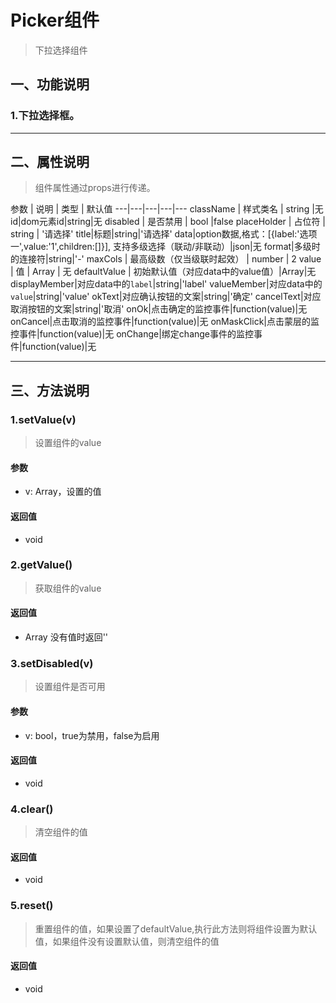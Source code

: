 # Picker组件
> 下拉选择组件

## 一、功能说明
### 1.下拉选择框。

---

## 二、属性说明
> 组件属性通过props进行传递。

参数 | 说明 | 类型 | 默认值
---|---|---|---|---
className | 样式类名 | string |无
id|dom元素id|string|无
disabled | 是否禁用 | bool |false
placeHolder | 占位符 | string | '请选择'
title|标题|string|'请选择'
data|option数据,格式：[{label:'选项一',value:'1',children:[]}], 支持多级选择（联动/非联动）|json|无
format|多级时的连接符|string|'-'
maxCols | 最高级数（仅当级联时起效） | number | 2
value | 值 | Array | 无
defaultValue | 初始默认值（对应data中的value值）|Array|无
displayMember|对应data中的`label`|string|'label'
valueMember|对应data中的`value`|string|'value'
okText|对应确认按钮的文案|string|'确定'
cancelText|对应取消按钮的文案|string|'取消'
onOk|点击确定的监控事件|function(value)|无
onCancel|点击取消的监控事件|function(value)|无
onMaskClick|点击蒙层的监控事件|function(value)|无
onChange|绑定change事件的监控事件|function(value)|无


---

## 三、方法说明
### 1.setValue(v)
> 设置组件的value

#### 参数
- v: Array，设置的值

#### 返回值
- void


### 2.getValue()
> 获取组件的value

#### 返回值
- Array 没有值时返回''


### 3.setDisabled(v)
> 设置组件是否可用

#### 参数
- v: bool，true为禁用，false为启用

#### 返回值
- void

### 4.clear()
> 清空组件的值

#### 返回值
- void

### 5.reset()
> 重置组件的值，如果设置了defaultValue,执行此方法则将组件设置为默认值，如果组件没有设置默认值，则清空组件的值

#### 返回值
- void